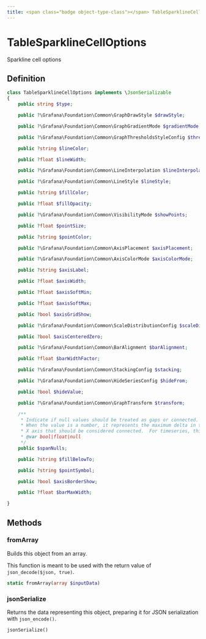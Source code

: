 ```yaml
---
title: <span class="badge object-type-class"></span> TableSparklineCellOptions
---
```

# <span class="badge object-type-class"></span> TableSparklineCellOptions

Sparkline cell options

## Definition

```php
class TableSparklineCellOptions implements \JsonSerializable
{
    public string $type;

    public ?\Grafana\Foundation\Common\GraphDrawStyle $drawStyle;

    public ?\Grafana\Foundation\Common\GraphGradientMode $gradientMode;

    public ?\Grafana\Foundation\Common\GraphThresholdsStyleConfig $thresholdsStyle;

    public ?string $lineColor;

    public ?float $lineWidth;

    public ?\Grafana\Foundation\Common\LineInterpolation $lineInterpolation;

    public ?\Grafana\Foundation\Common\LineStyle $lineStyle;

    public ?string $fillColor;

    public ?float $fillOpacity;

    public ?\Grafana\Foundation\Common\VisibilityMode $showPoints;

    public ?float $pointSize;

    public ?string $pointColor;

    public ?\Grafana\Foundation\Common\AxisPlacement $axisPlacement;

    public ?\Grafana\Foundation\Common\AxisColorMode $axisColorMode;

    public ?string $axisLabel;

    public ?float $axisWidth;

    public ?float $axisSoftMin;

    public ?float $axisSoftMax;

    public ?bool $axisGridShow;

    public ?\Grafana\Foundation\Common\ScaleDistributionConfig $scaleDistribution;

    public ?bool $axisCenteredZero;

    public ?\Grafana\Foundation\Common\BarAlignment $barAlignment;

    public ?float $barWidthFactor;

    public ?\Grafana\Foundation\Common\StackingConfig $stacking;

    public ?\Grafana\Foundation\Common\HideSeriesConfig $hideFrom;

    public ?bool $hideValue;

    public ?\Grafana\Foundation\Common\GraphTransform $transform;

    /**
     * Indicate if null values should be treated as gaps or connected.
     * When the value is a number, it represents the maximum delta in the
     * X axis that should be considered connected.  For timeseries, this is milliseconds
     * @var bool|float|null
     */
    public $spanNulls;

    public ?string $fillBelowTo;

    public ?string $pointSymbol;

    public ?bool $axisBorderShow;

    public ?float $barMaxWidth;

}
```
## Methods

### <span class="badge object-method"></span> fromArray

Builds this object from an array.

This function is meant to be used with the return value of `json_decode($json, true)`.

```php
static fromArray(array $inputData)
```

### <span class="badge object-method"></span> jsonSerialize

Returns the data representing this object, preparing it for JSON serialization with `json_encode()`.

```php
jsonSerialize()
```

